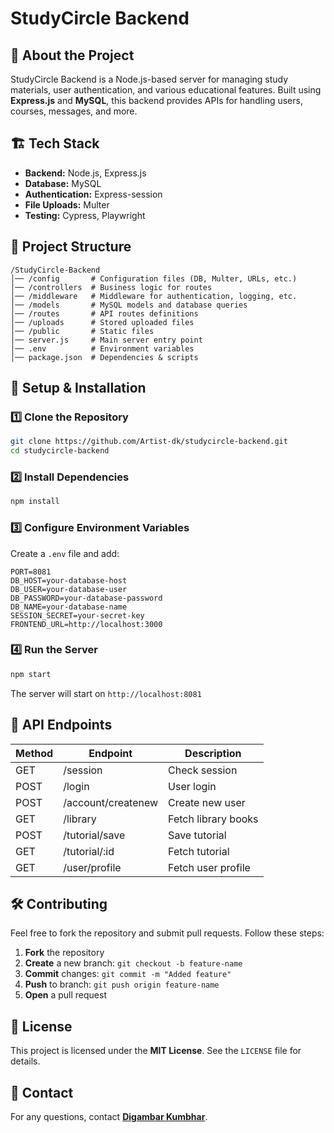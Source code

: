 # StudyCircle Backend

## 🚀 About the Project
StudyCircle Backend is a Node.js-based server for managing study materials, user authentication, and various educational features. Built using **Express.js** and **MySQL**, this backend provides APIs for handling users, courses, messages, and more.

## 🏗️ Tech Stack
- **Backend:** Node.js, Express.js
- **Database:** MySQL
- **Authentication:** Express-session
- **File Uploads:** Multer
- **Testing:** Cypress, Playwright

## 📁 Project Structure
```
/StudyCircle-Backend
│── /config       # Configuration files (DB, Multer, URLs, etc.)
│── /controllers  # Business logic for routes
│── /middleware   # Middleware for authentication, logging, etc.
│── /models       # MySQL models and database queries
│── /routes       # API routes definitions
│── /uploads      # Stored uploaded files
│── /public       # Static files
│── server.js     # Main server entry point
│── .env          # Environment variables
│── package.json  # Dependencies & scripts
```

## 🔧 Setup & Installation

### 1️⃣ Clone the Repository
```sh
git clone https://github.com/Artist-dk/studycircle-backend.git
cd studycircle-backend
```

### 2️⃣ Install Dependencies
```sh
npm install
```

### 3️⃣ Configure Environment Variables
Create a `.env` file and add:
```
PORT=8081
DB_HOST=your-database-host
DB_USER=your-database-user
DB_PASSWORD=your-database-password
DB_NAME=your-database-name
SESSION_SECRET=your-secret-key
FRONTEND_URL=http://localhost:3000
```

### 4️⃣ Run the Server
```sh
npm start
```
The server will start on `http://localhost:8081`

## 🚀 API Endpoints
| Method | Endpoint             | Description |
|--------|----------------------|-------------|
| GET    | /session             | Check session |
| POST   | /login               | User login |
| POST   | /account/createnew   | Create new user |
| GET    | /library             | Fetch library books |
| POST   | /tutorial/save       | Save tutorial |
| GET    | /tutorial/:id        | Fetch tutorial |
| GET    | /user/profile        | Fetch user profile |

## 🛠️ Contributing
Feel free to fork the repository and submit pull requests. Follow these steps:
1. **Fork** the repository
2. **Create** a new branch: `git checkout -b feature-name`
3. **Commit** changes: `git commit -m "Added feature"`
4. **Push** to branch: `git push origin feature-name`
5. **Open** a pull request

## 📜 License
This project is licensed under the **MIT License**. See the `LICENSE` file for details.

## 📩 Contact
For any questions, contact **[Digambar Kumbhar](mailto:digambarckumbhar299@gmail.com)**.

